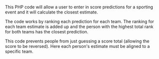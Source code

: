 This PHP code will allow a user to enter in score predictions for a sporting event and it will calculate the closest estimate.

The code works by ranking each prediction for each team. The ranking for each team estimate is added up and the person with the highest total rank for both teams has the closest prediction.

This code prevents people from just guessing a score total (allowing the score to be reversed). Here each person's estimate must be aligned to a specific team.
